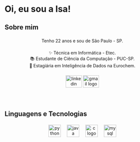 <h1 align="left">Oi, eu sou a Isa!</h1>

###

<h2 align="left">Sobre mim</h2>

###

<p align="center">Tenho 22 anos e sou de São Paulo - SP.</p>

###

<p align="center">✨ Técnica em Informática - Etec.<br>📚 Estudante de Ciência da Computação - PUC-SP.<br>🎲 Estagiária em Inteligência de Dados na Eurochem.</p>

###

<div align="center">
  <img src="https://raw.githubusercontent.com/maurodesouza/profile-readme-generator/master/src/assets/icons/social/linkedin/default.svg" width="52" height="40" alt="linkedin logo"  />
  <img src="https://raw.githubusercontent.com/maurodesouza/profile-readme-generator/master/src/assets/icons/social/gmail/default.svg" width="52" height="40" alt="gmail logo"  />
</div>

###

<br clear="both">

<h2 align="left">Linguagens e Tecnologias</h2>

###

<div align="center">
  <img src="https://cdn.jsdelivr.net/gh/devicons/devicon/icons/python/python-original.svg" height="40" alt="python logo"  />
  <img width="12" />
  <img src="https://cdn.jsdelivr.net/gh/devicons/devicon/icons/java/java-original.svg" height="40" alt="java logo"  />
  <img width="12" />
  <img src="https://cdn.jsdelivr.net/gh/devicons/devicon/icons/c/c-original.svg" height="40" alt="c logo"  />
  <img width="12" />
  <img src="https://cdn.simpleicons.org/mysql/4479A1" height="40" alt="mysql logo"  />
</div>

###
